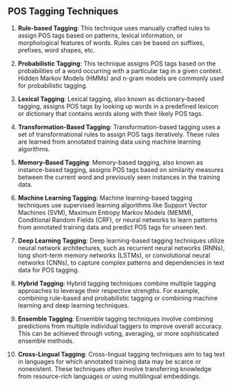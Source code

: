 ## POS Tagging Techniques

1. **Rule-based Tagging**: This technique uses manually crafted rules to assign POS tags based on patterns, lexical information, or morphological features of words. Rules can be based on suffixes, prefixes, word shapes, etc.

2. **Probabilistic Tagging**: This technique assigns POS tags based on the probabilities of a word occurring with a particular tag in a given context. Hidden Markov Models (HMMs) and n-gram models are commonly used for probabilistic tagging.

3. **Lexical Tagging**: Lexical tagging, also known as dictionary-based tagging, assigns POS tags by looking up words in a predefined lexicon or dictionary that contains words along with their likely POS tags.

4. **Transformation-Based Tagging**: Transformation-based tagging uses a set of transformational rules to assign POS tags iteratively. These rules are learned from annotated training data using machine learning algorithms.

5. **Memory-Based Tagging**: Memory-based tagging, also known as instance-based tagging, assigns POS tags based on similarity measures between the current word and previously seen instances in the training data.

6. **Machine Learning Tagging**: Machine learning-based tagging techniques use supervised learning algorithms like Support Vector Machines (SVM), Maximum Entropy Markov Models (MEMM), Conditional Random Fields (CRF), or neural networks to learn patterns from annotated training data and predict POS tags for unseen text.

7. **Deep Learning Tagging**: Deep learning-based tagging techniques utilize neural network architectures, such as recurrent neural networks (RNNs), long short-term memory networks (LSTMs), or convolutional neural networks (CNNs), to capture complex patterns and dependencies in text data for POS tagging.

8. **Hybrid Tagging**: Hybrid tagging techniques combine multiple tagging approaches to leverage their respective strengths. For example, combining rule-based and probabilistic tagging or combining machine learning and deep learning techniques.

9. **Ensemble Tagging**: Ensemble tagging techniques involve combining predictions from multiple individual taggers to improve overall accuracy. This can be achieved through voting, averaging, or more sophisticated ensemble methods.

10. **Cross-Lingual Tagging**: Cross-lingual tagging techniques aim to tag text in languages for which annotated training data may be scarce or nonexistent. These techniques often involve transferring knowledge from resource-rich languages or using multilingual embeddings.